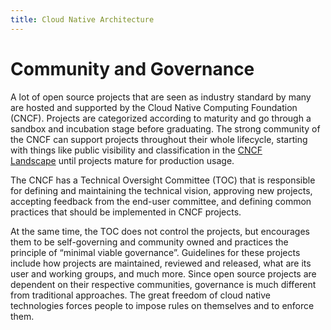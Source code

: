 ```yaml
---
title: Cloud Native Architecture
---
```


# Community and Governance

A lot of open source projects that are seen as industry standard by many are hosted and supported by the Cloud Native Computing Foundation (CNCF). Projects are categorized according to maturity and go through a sandbox and incubation stage before graduating. The strong community of the CNCF can support projects throughout their whole lifecycle, starting with things like public visibility and classification in the [CNCF Landscape](https://www.cncf.io/projects/) until projects mature for production usage.

The CNCF has a Technical Oversight Committee (TOC) that is responsible for defining and maintaining the technical vision, approving new projects, accepting feedback from the end-user committee, and defining common practices that should be implemented in CNCF projects.

At the same time, the TOC does not control the projects, but encourages them to be self-governing and community owned and practices the principle of “minimal viable governance”. Guidelines for these projects include how projects are maintained, reviewed and released, what are its user and working groups, and much more. Since open source projects are dependent on their respective communities, governance is much different from traditional approaches. The great freedom of cloud native technologies forces people to impose rules on themselves and to enforce them.